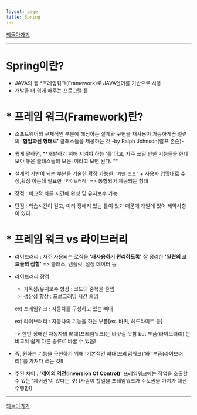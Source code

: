 ```yaml
---
layout: page
title: Spring
---
```


[되돌아가기](https://leesohyeon96.github.io/study)  

***

# Spring이란? 

- JAVA의 웹 *프레임워크(Framework)로 JAVA언어를 기반으로 사용 
- 개발을 더 쉽게 해주는 프로그램 틀

# * 프레임 워크(Framework)란?

- 소프트웨어의 구체적인 부분에 해당하는 설계와 구현을 재사용이 가능하게끔 일련의 **'협업화된 형태로'** 클래스들을 제공하는 것 -by Ralph Johnson(랄프 존슨)-

- 쉽게 말하면, **개발하기 위해 지켜야 하는 '틀'이고, 자주 쓰일 만한 기능들을 한데 모아 놓은 클래스들의 모음! 이라고 보면 된다. **

- 설계의 기반이 되는 부분을 기술한 확장 가능한 `'기반 코드'`  + 사용자 입맛대로 수정,확장 하는데 필요한 `'라이브러리'` => 통합되어 제공되는 형태

- 장점 : 비교적 빠른 시간에 완성 및 유지보수 가능

- 단점 : 학습시간이 길고, 미리 정해져 있는 틀이 있기 때문에 개발에 있어 제약사항이 있다.

# * 프레임 워크 vs 라이브러리 

- 라이브러리 : 자주 사용되는 로직을 **'재사용하기 편리하도록'** 잘 정리한 **'일련의 코드들의 집합'**  => 클래스, 템플릿, 설정 데이터 등 

- 라이브러리 장점 

  - 가독성/유지보수 향상 : 코드의 중복을 줄임
  - 생산성 향상 : 프로그래밍 시간 줄임

  ex) 프레임워크 : 자동차를 구성하고 있는 뼈대

  ex) 라이브러리 :  자동차의 기능을 하는 부품[ex. 바퀴, 헤드라이트 등]

  

  -> 한번 정해진 자동차의 뼈대(프레임워크)는 바꾸질 못함 but 부품(라이브러리) 는 비교적 쉽게 다른 종류로 바꿀 수 있음!

- 즉, 원하는 기능을 구현하기 위해 '기본적인 뼈대(프레임워크)'와 '부품(라이브러리)'를 가져다 쓰는 것!!

- 주된 차이 : **'제어의 역전(Inversion Of Control)'** 프레임워크에는 작업을 호출할 수 있는 '제어권'이 있다는 것! (사람이 할일을 프레임워크가 주도권을 가져가 대신 수행함!)  

  



***  

[되돌아가기](https://leesohyeon96.github.io/study)  
